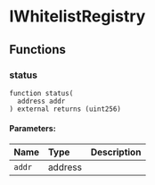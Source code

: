 # IWhitelistRegistry







## Functions
### status
```solidity
function status(
  address addr
) external returns (uint256)
```


#### Parameters:
| Name | Type | Description                                                          |
| :--- | :--- | :------------------------------------------------------------------- |
|`addr` | address | 


